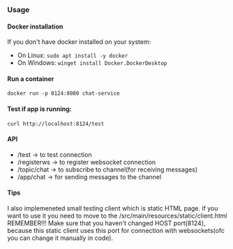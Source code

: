 ### Usage
#### Docker installation
If you don't have docker installed on your system:
- On Linux:
`sudo apt install -y docker`
- On Windows:
`winget install Docker.DockerDesktop`

#### Run a container
`docker run -p 8124:8080 chat-service`

#### Test if app is running:
`curl http://localhost:8124/test`
#### API
- /test -> to test connection
- /registerws -> to register websocket connection
- /topic/chat -> to subscribe to channel(for receiving messages)
- /app/chat -> for sending messages to the channel

#### Tips
I also implemeneted small testing client which is static HTML page. if you want to use it you need to move to the /src/main/resources/static/client.html  
REMEMBER!!! Make sure that you haven't changed HOST port(8124), because this static client uses this port for connection with websockets(ofc you can change it manually in code).  

